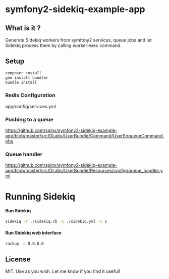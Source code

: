 symfony2-sidekiq-example-app
============================
## What is it ?
Generate Sidekiq workers from symfony2 services, queue jobs and let Sidekiq process them by calling worker:exec command.

## Setup
```bash
composer install
gem install bundler
bundle install
```

### Redis Configuration
app/config/services.yml

### Pushing to a queue
https://github.com/spinx/symfony2-sidekiq-example-app/blob/master/src/DLabs/UserBundle/Command/UserEnqueueCommand.php

### Queue handler 
https://github.com/spinx/symfony2-sidekiq-example-app/blob/master/src/DLabs/UserBundle/Resources/config/queue_handler.yml



Running Sidekiq
===============
#### Run Sidekiq
```bash
sidekiq -r ./sidekiq.rb -C ./sidekiq.yml -c 1
```

#### Run Sidekiq web interface
```bash
rackup -o 0.0.0.0
```

## License
MIT. Use as you wish. Let me know if you find it useful!
